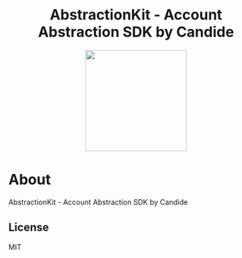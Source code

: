 <!-- PROJECT LOGO -->

<div align="center">
  <h1 align="center">AbstractionKit - Account Abstraction SDK by Candide</h2>
</div>

<div align="center">
<img src="https://user-images.githubusercontent.com/7014833/203773780-04a0c8c0-93a6-43a4-bb75-570cb951dfa0.png" height =200>
</div>

# About

AbstractionKit - Account Abstraction SDK by Candide

<!-- LICENSE -->
## License

MIT
